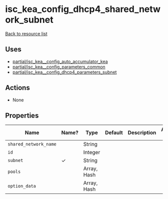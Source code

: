# isc_kea_config_dhcp4_shared_network_subnet

[Back to resource list](README.md#resources)

## Uses

- [partial/isc_kea__config_auto_accumulator_kea](partial/isc_kea__config_auto_accumulator_kea.md)
- [partial/isc_kea__config_parameters_common](partial/isc_kea__config_parameters_common.md)
- [partial/isc_kea__config_dhcp4_parameters_subnet](partial/isc_kea__config_dhcp4_parameters_subnet.md)

## Actions

- None

## Properties

| Name                  | Name? | Type        | Default | Description | Allowed Values |
| --------------------- | ----- | ----------- | ------- | ----------- | -------------- |
| `shared_network_name` |       | String      |         |             |                |
| `id`                  |       | Integer     |         |             |                |
| `subnet`              | ✓     | String      |         |             |                |
| `pools`               |       | Array, Hash |         |             |                |
| `option_data`         |       | Array, Hash |         |             |                |
